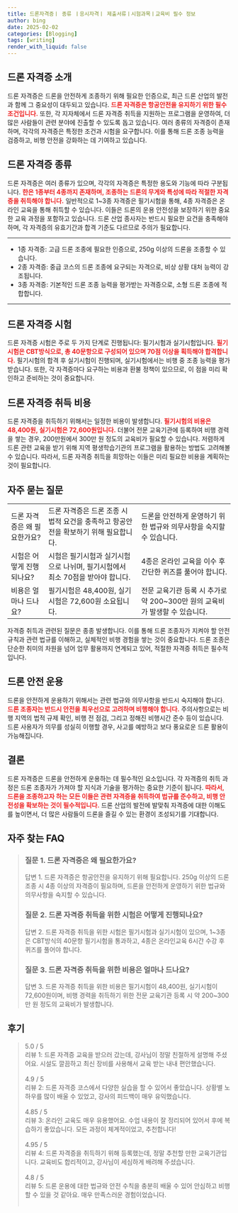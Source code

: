 ```yaml
---
title: 드론자격증ㅣ 종류 ㅣ응시자격ㅣ 제출서류ㅣ시험과목ㅣ교육비 필수 정보
author: bing
date: 2025-02-02
categories: [Blogging]
tags: [writing]
render_with_liquid: false
---
```



<h2 id='드론_자격증_소개'>드론 자격증 소개</h2>

<p>드론 자격증은 드론을 안전하게 조종하기 위해 필요한 인증으로, 최근 드론 산업의 발전과 함께 그 중요성이 대두되고 있습니다. <b><span style="color: #ee2323;">드론 자격증은 항공안전을 유지하기 위한 필수 조건입니다.</span></b> 또한, 각 지자체에서 드론 자격증 취득을 지원하는 프로그램을 운영하여, 더 많은 사람들이 관련 분야에 진출할 수 있도록 돕고 있습니다. 여러 종류의 자격증이 존재하며, 각각의 자격증은 특정한 조건과 시험을 요구합니다. 이를 통해 드론 조종 능력을 검증하고, 비행 안전을 강화하는 데 기여하고 있습니다.</p>

<h2 id='드론_자격증_종류'>드론 자격증 종류</h2>

<p>드론 자격증은 여러 종류가 있으며, 각각의 자격증은 특정한 용도와 기능에 따라 구분됩니다. <b><span style="color: #ee2323;">한은 1종부터 4종까지 존재하며, 조종하는 드론의 무게와 특성에 따라 적절한 자격증을 취득해야 합니다.</span></b> 일반적으로 1~3종 자격증은 필기시험을 통해, 4종 자격증은 온라인 교육을 통해 취득할 수 있습니다. 이들은 드론의 운용 안전성을 보장하기 위한 중요한 교육 과정을 포함하고 있습니다. 드론 산업 종사자는 반드시 필요한 요건을 충족해야 하며, 각 자격증의 유효기간과 합격 기준도 다르므로 주의가 필요합니다.</p>

<hr />

<ul>
    <li>1종 자격증: 고급 드론 조종에 필요한 인증으로, 250g 이상의 드론을 조종할 수 있습니다.</li>
    <li>2종 자격증: 중급 코스의 드론 조종에 요구되는 자격으로, 비상 상황 대처 능력이 강조됩니다.</li>
    <li>3종 자격증: 기본적인 드론 조종 능력을 평가받는 자격증으로, 소형 드론 조종에 적합합니다.</li>
</ul>

<hr />

<h2 id='드론_자격증_시험'>드론 자격증 시험</h2>

<p>드론 자격증 시험은 주로 두 가지 단계로 진행됩니다: 필기시험과 실기시험입니다. <b><span style="color: #ee2323;">필기시험은 CBT방식으로, 총 40문항으로 구성되어 있으며 70점 이상을 획득해야 합격합니다.</span></b> 필기시험의 합격 후 실기시험이 진행되며, 실기시험에서는 비행 중 조종 능력을 평가받습니다. 또한, 각 자격증마다 요구하는 비용과 환불 정책이 있으므로, 이 점을 미리 확인하고 준비하는 것이 중요합니다.</p>

<h2 id='드론_자격증_취득비용'>드론 자격증 취득 비용</h2>

<p>드론 자격증을 취득하기 위해서는 일정한 비용이 발생합니다. <b><span style="color: #ee2323;">필기시험의 비용은 48,400원, 실기시험은 72,600원입니다.</span></b> 더불어 전문 교육기관에 등록하여 비행 경력을 쌓는 경우, 200만원에서 300만 원 정도의 교육비가 필요할 수 있습니다. 저렴하게 드론 관련 교육을 받기 위해 지역 평생학습기관의 프로그램을 활용하는 방법도 고려해볼 수 있습니다. 따라서, 드론 자격증 취득을 희망하는 이들은 미리 필요한 비용을 계획하는 것이 필요합니다.</p>

<h2 id='자주_묻는_질문'>자주 묻는 질문</h2>

<table>
    <tr>
        <td>드론 자격증은 왜 필요한가요?</td>
        <td>드론 자격증은 드론 조종 시 법적 요건을 충족하고 항공안전을 확보하기 위해 필요합니다.</td>
        <td>드론을 안전하게 운영하기 위한 법규와 의무사항을 숙지할 수 있습니다.</td>
    </tr>
    <tr>
        <td>시험은 어떻게 진행되나요?</td>
        <td>시험은 필기시험과 실기시험으로 나뉘며, 필기시험에서 최소 70점을 받아야 합니다.</td>
        <td>4종은 온라인 교육을 이수 후 간단한 퀴즈를 풀어야 합니다.</td>
    </tr>
    <tr>
        <td>비용은 얼마나 드나요?</td>
        <td>필기시험은 48,400원, 실기시험은 72,600원 소요됩니다.</td>
        <td>전문 교육기관 등록 시 추가로 약 200~300만 원의 교육비가 발생할 수 있습니다.</td>
    </tr>
</table>

<p>자격증 취득과 관련된 질문은 종종 발생합니다. 이를 통해 드론 조종자가 지켜야 할 안전규칙과 관련 법규를 이해하고, 실체적인 비행 경험을 쌓는 것이 중요합니다. 드론 조종은 단순한 취미의 차원을 넘어 업무 활용까지 연계되고 있어, 적절한 자격증 취득은 필수적입니다. </p>

<h2 id='드론_안전_운용'>드론 안전 운용</h2>

<p>드론을 안전하게 운용하기 위해서는 관련 법규와 의무사항을 반드시 숙지해야 합니다. <b><span style="color: #ee2323;">드론 조종자는 반드시 안전을 최우선으로 고려하며 비행해야 합니다.</span></b> 주의사항으로는 비행 지역의 법적 규제 확인, 비행 전 점검, 그리고 정해진 비행시간 준수 등이 있습니다. 드론 사용자가 의무를 성실히 이행할 경우, 사고를 예방하고 보다 풍요로운 드론 활용이 가능해집니다.</p>

<h2 id='결론'>결론</h2>

<p>드론 자격증은 드론을 안전하게 운용하는 데 필수적인 요소입니다. 각 자격증의 취득 과정은 드론 조종자가 가져야 할 지식과 기술을 평가하는 중요한 기준이 됩니다. <b><span style="color: #ee2323;">따라서, 드론을 조종하고자 하는 모든 이들은 관련 자격증을 취득하여 법규를 준수하고, 비행 안전성을 확보하는 것이 필수적입니다.</span></b> 드론 산업의 발전에 발맞춰 자격증에 대한 이해도를 높이면서, 더 많은 사람들이 드론을 즐길 수 있는 환경이 조성되기를 기대합니다.</p>


<h2 id='자주_찾는_FAQ'>자주 찾는 FAQ</h2>
<div itemscope="" itemtype="https://schema.org/FAQPage"> 
<blockquote> 
<div itemscope="" itemprop="mainEntity" itemtype="https://schema.org/Question"> 
<h3 itemprop="name">질문 1. 드론 자격증은 왜 필요한가요?</h3> 
<div itemscope="" itemprop="acceptedAnswer" itemtype="https://schema.org/Answer"> 
<span itemprop="text"> 
<p>답변 1. 드론 자격증은 항공안전을 유지하기 위해 필요합니다. 250g 이상의 드론 조종 시 4종 이상의 자격증이 필요하며, 드론을 안전하게 운영하기 위한 법규와 의무사항을 숙지할 수 있습니다.</p> 
</span> 
</div> 
</div> 
<div itemscope="" itemprop="mainEntity" itemtype="https://schema.org/Question"> 
<h3 itemprop="name">질문 2. 드론 자격증 취득을 위한 시험은 어떻게 진행되나요?</h3> 
<div itemscope="" itemprop="acceptedAnswer" itemtype="https://schema.org/Answer"> 
<span itemprop="text"> 
<p>답변 2. 드론 자격증 취득을 위한 시험은 필기시험과 실기시험이 있으며, 1~3종은 CBT방식의 40문항 필기시험을 통과하고, 4종은 온라인교육 6시간 수강 후 퀴즈를 풀어야 합니다.</p> 
</span> 
</div> 
</div> 
<div itemscope="" itemprop="mainEntity" itemtype="https://schema.org/Question"> 
<h3 itemprop="name">질문 3. 드론 자격증 취득을 위한 비용은 얼마나 드나요?</h3> 
<div itemscope="" itemprop="acceptedAnswer" itemtype="https://schema.org/Answer"> 
<span itemprop="text"> 
<p>답변 3. 드론 자격증 취득을 위한 비용은 필기시험이 48,400원, 실기시험이 72,600원이며, 비행 경력을 취득하기 위한 전문 교육기관 등록 시 약 200~300만 원 정도의 교육비가 발생합니다.</p> 
</span> 
</div> 
</div> 
</blockquote> 
</div>
<h2 id='후기'>후기</h2>
<div itemscope itemtype="https://schema.org/Product">
  <blockquote>
  <div itemprop="review" itemscope itemtype="https://schema.org/Review">
      <div itemprop="reviewRating" itemscope itemtype="https://schema.org/Rating"> <span itemprop="ratingValue">5.0</span> / <span itemprop="bestRating">5</span> </div>
      <span itemprop="reviewBody">리뷰 1: 드론 자격증 교육을 받으러 갔는데, 강사님이 정말 친절하게 설명해 주셨어요. 시설도 깔끔하고 최신 장비를 사용해서 교육 받는 내내 편안했습니다.</span>
  </div>
  <br>
  <div itemprop="review" itemscope itemtype="https://schema.org/Review">
      <div itemprop="reviewRating" itemscope itemtype="https://schema.org/Rating"> <span itemprop="ratingValue">4.9</span> / <span itemprop="bestRating">5</span> </div>
      <span itemprop="reviewBody">리뷰 2: 드론 자격증 코스에서 다양한 실습을 할 수 있어서 좋았습니다. 상황별 노하우를 많이 배울 수 있었고, 강사의 피드백이 매우 유익했습니다.</span>
  </div>
  <br>
  <div itemprop="review" itemscope itemtype="https://schema.org/Review">
      <div itemprop="reviewRating" itemscope itemtype="https://schema.org/Rating"> <span itemprop="ratingValue">4.85</span> / <span itemprop="bestRating">5</span> </div>
      <span itemprop="reviewBody">리뷰 3: 온라인 교육도 매우 유용했어요. 수업 내용이 잘 정리되어 있어서 후에 복습하기 좋았습니다. 모든 과정이 체계적이었고, 추천합니다!</span>
  </div>
  <br>
  <div itemprop="review" itemscope itemtype="https://schema.org/Review">
      <div itemprop="reviewRating" itemscope itemtype="https://schema.org/Rating"> <span itemprop="ratingValue">4.95</span> / <span itemprop="bestRating">5</span> </div>
      <span itemprop="reviewBody">리뷰 4: 드론 자격증을 취득하기 위해 등록했는데, 정말 추천할 만한 교육기관입니다. 교육비도 합리적이고, 강사님이 세심하게 배려해 주셨습니다.</span>
  </div>
  <br>
  <div itemprop="review" itemscope itemtype="https://schema.org/Review">
      <div itemprop="reviewRating" itemscope itemtype="https://schema.org/Rating"> <span itemprop="ratingValue">4.8</span> / <span itemprop="bestRating">5</span> </div>
      <span itemprop="reviewBody">리뷰 5: 드론 운용에 대한 법규와 안전 수칙을 충분히 배울 수 있어 안심하고 비행할 수 있을 것 같아요. 매우 만족스러운 경험이었습니다.</span>
  </div>
  <br>
  </blockquote>
</div>
